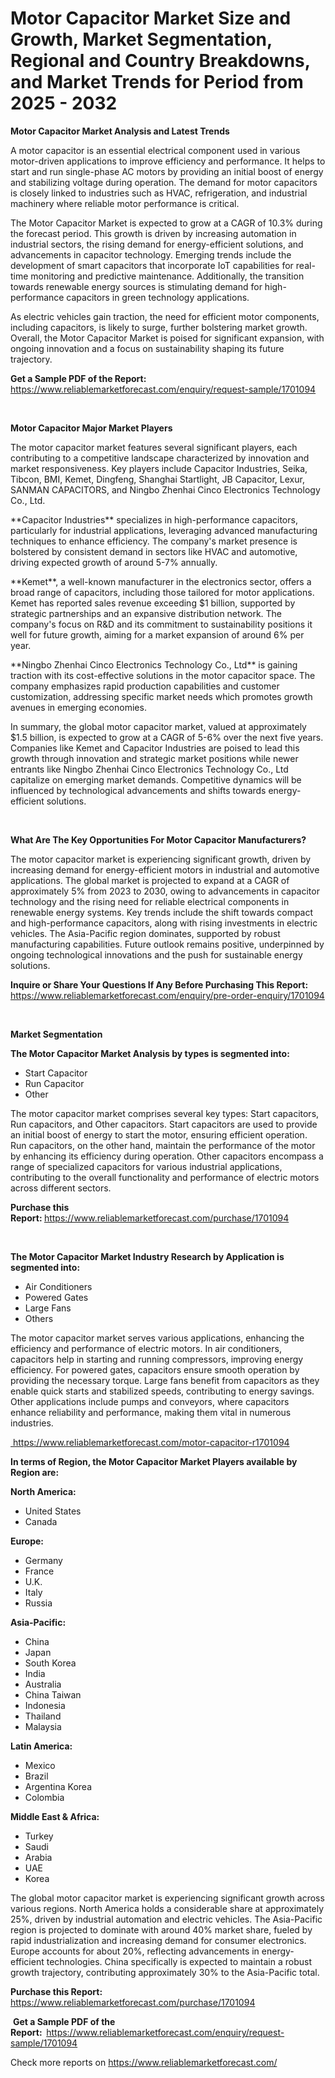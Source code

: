 <p><h1>Motor Capacitor Market Size and Growth, Market Segmentation, Regional and Country Breakdowns, and Market Trends for Period from 2025 -  2032</h1></p><p><strong>Motor Capacitor Market Analysis and Latest Trends</strong></p>
<p><p>A motor capacitor is an essential electrical component used in various motor-driven applications to improve efficiency and performance. It helps to start and run single-phase AC motors by providing an initial boost of energy and stabilizing voltage during operation. The demand for motor capacitors is closely linked to industries such as HVAC, refrigeration, and industrial machinery where reliable motor performance is critical.</p><p>The Motor Capacitor Market is expected to grow at a CAGR of 10.3% during the forecast period. This growth is driven by increasing automation in industrial sectors, the rising demand for energy-efficient solutions, and advancements in capacitor technology. Emerging trends include the development of smart capacitors that incorporate IoT capabilities for real-time monitoring and predictive maintenance. Additionally, the transition towards renewable energy sources is stimulating demand for high-performance capacitors in green technology applications.</p><p>As electric vehicles gain traction, the need for efficient motor components, including capacitors, is likely to surge, further bolstering market growth. Overall, the Motor Capacitor Market is poised for significant expansion, with ongoing innovation and a focus on sustainability shaping its future trajectory.</p></p>
<p><strong>Get a Sample PDF of the Report:&nbsp;</strong> <a href="https://www.reliablemarketforecast.com/enquiry/request-sample/1701094?utm_campaign=3120&utm_medium=2&utm_source=Github&utm_content=ia&utm_term=27032025&utm_id=motor-capacitor">https://www.reliablemarketforecast.com/enquiry/request-sample/1701094</a></p>
<p>&nbsp;</p>
<p><strong>Motor Capacitor Major Market Players</strong></p>
<p><p>The motor capacitor market features several significant players, each contributing to a competitive landscape characterized by innovation and market responsiveness. Key players include Capacitor Industries, Seika, Tibcon, BMI, Kemet, Dingfeng, Shanghai Startlight, JB Capacitor, Lexur, SANMAN CAPACITORS, and Ningbo Zhenhai Cinco Electronics Technology Co., Ltd.</p><p>**Capacitor Industries** specializes in high-performance capacitors, particularly for industrial applications, leveraging advanced manufacturing techniques to enhance efficiency. The company's market presence is bolstered by consistent demand in sectors like HVAC and automotive, driving expected growth of around 5-7% annually.</p><p>**Kemet**, a well-known manufacturer in the electronics sector, offers a broad range of capacitors, including those tailored for motor applications. Kemet has reported sales revenue exceeding $1 billion, supported by strategic partnerships and an expansive distribution network. The company's focus on R&D and its commitment to sustainability positions it well for future growth, aiming for a market expansion of around 6% per year.</p><p>**Ningbo Zhenhai Cinco Electronics Technology Co., Ltd** is gaining traction with its cost-effective solutions in the motor capacitor space. The company emphasizes rapid production capabilities and customer customization, addressing specific market needs which promotes growth avenues in emerging economies.</p><p>In summary, the global motor capacitor market, valued at approximately $1.5 billion, is expected to grow at a CAGR of 5-6% over the next five years. Companies like Kemet and Capacitor Industries are poised to lead this growth through innovation and strategic market positions while newer entrants like Ningbo Zhenhai Cinco Electronics Technology Co., Ltd capitalize on emerging market demands. Competitive dynamics will be influenced by technological advancements and shifts towards energy-efficient solutions.</p></p>
<p>&nbsp;</p>
<p><strong>What Are The Key Opportunities For Motor Capacitor Manufacturers?</strong></p>
<p><p>The motor capacitor market is experiencing significant growth, driven by increasing demand for energy-efficient motors in industrial and automotive applications. The global market is projected to expand at a CAGR of approximately 5% from 2023 to 2030, owing to advancements in capacitor technology and the rising need for reliable electrical components in renewable energy systems. Key trends include the shift towards compact and high-performance capacitors, along with rising investments in electric vehicles. The Asia-Pacific region dominates, supported by robust manufacturing capabilities. Future outlook remains positive, underpinned by ongoing technological innovations and the push for sustainable energy solutions.</p></p>
<p><strong>Inquire or Share Your Questions If Any Before Purchasing This Report:</strong> <a href="https://www.reliablemarketforecast.com/enquiry/pre-order-enquiry/1701094?utm_campaign=3120&utm_medium=2&utm_source=Github&utm_content=ia&utm_term=27032025&utm_id=motor-capacitor">https://www.reliablemarketforecast.com/enquiry/pre-order-enquiry/1701094</a></p>
<p>&nbsp;</p>
<p><strong>Market Segmentation</strong></p>
<p><strong>The Motor Capacitor Market Analysis by types is segmented into:</strong></p>
<p><ul><li>Start Capacitor</li><li>Run Capacitor</li><li>Other</li></ul></p>
<p><p>The motor capacitor market comprises several key types: Start capacitors, Run capacitors, and Other capacitors. Start capacitors are used to provide an initial boost of energy to start the motor, ensuring efficient operation. Run capacitors, on the other hand, maintain the performance of the motor by enhancing its efficiency during operation. Other capacitors encompass a range of specialized capacitors for various industrial applications, contributing to the overall functionality and performance of electric motors across different sectors.</p></p>
<p><strong>Purchase this Report:&nbsp;</strong><a href="https://www.reliablemarketforecast.com/purchase/1701094?utm_campaign=3120&utm_medium=2&utm_source=Github&utm_content=ia&utm_term=27032025&utm_id=motor-capacitor">https://www.reliablemarketforecast.com/purchase/1701094</a></p>
<p>&nbsp;</p>
<p><strong>The Motor Capacitor Market Industry Research by Application is segmented into:</strong></p>
<p><ul><li>Air Conditioners</li><li>Powered Gates</li><li>Large Fans</li><li>Others</li></ul></p>
<p><p>The motor capacitor market serves various applications, enhancing the efficiency and performance of electric motors. In air conditioners, capacitors help in starting and running compressors, improving energy efficiency. For powered gates, capacitors ensure smooth operation by providing the necessary torque. Large fans benefit from capacitors as they enable quick starts and stabilized speeds, contributing to energy savings. Other applications include pumps and conveyors, where capacitors enhance reliability and performance, making them vital in numerous industries.</p></p>
<p><a href="https://www.reliablemarketforecast.com/motor-capacitor-r1701094?utm_campaign=3120&utm_medium=2&utm_source=Github&utm_content=ia&utm_term=27032025&utm_id=motor-capacitor">&nbsp;https://www.reliablemarketforecast.com/motor-capacitor-r1701094</a></p>
<p><strong>In terms of Region, the Motor Capacitor Market Players available by Region are:</strong></p>
<p>
    <p> <strong> North America: </strong>
        <ul>
            <li>United States</li>
            <li>Canada</li>
        </ul>
        </p> 
    <p> <strong> Europe: </strong>
        <ul>
            <li>Germany</li>
            <li>France</li>
            <li>U.K.</li>
            <li>Italy</li>
            <li>Russia</li>
        </ul>
        </p> 
    <p> <strong> Asia-Pacific: </strong>
        <ul>
            <li>China</li>
            <li>Japan</li>
            <li>South Korea</li>
            <li>India</li>
            <li>Australia</li>
            <li>China Taiwan</li>
            <li>Indonesia</li>
            <li>Thailand</li>
            <li>Malaysia</li>
        </ul>
        </p> 
    <p> <strong> Latin America: </strong>
        <ul>
            <li>Mexico</li>
            <li>Brazil</li>
            <li>Argentina Korea</li>
            <li>Colombia</li>
        </ul>
        </p> 
    <p> <strong> Middle East & Africa: </strong>
        <ul>
            <li>Turkey</li>
            <li>Saudi</li>
            <li>Arabia</li>
            <li>UAE</li>
            <li>Korea</li>
        </ul>
    </p>
    </p>
<p><p>The global motor capacitor market is experiencing significant growth across various regions. North America holds a considerable share at approximately 25%, driven by industrial automation and electric vehicles. The Asia-Pacific region is projected to dominate with around 40% market share, fueled by rapid industrialization and increasing demand for consumer electronics. Europe accounts for about 20%, reflecting advancements in energy-efficient technologies. China specifically is expected to maintain a robust growth trajectory, contributing approximately 30% to the Asia-Pacific total.</p></p>
<p><strong>Purchase this Report: </strong><a href="https://www.reliablemarketforecast.com/purchase/1701094?utm_campaign=3120&utm_medium=2&utm_source=Github&utm_content=ia&utm_term=27032025&utm_id=motor-capacitor">https://www.reliablemarketforecast.com/purchase/1701094</a></p>
<p>&nbsp;<strong>Get a Sample PDF of the Report:&nbsp;&nbsp;</strong><a href="https://www.reliablemarketforecast.com/enquiry/request-sample/1701094?utm_campaign=3120&utm_medium=2&utm_source=Github&utm_content=ia&utm_term=27032025&utm_id=motor-capacitor">https://www.reliablemarketforecast.com/enquiry/request-sample/1701094</a></p>
<p><strong></strong></p>
<p>Check more reports on <a href="https://www.reliablemarketforecast.com/?utm_campaign=3120&utm_medium=2&utm_source=Github&utm_content=ia&utm_term=27032025&utm_id=motor-capacitor">https://www.reliablemarketforecast.com/</a></p>